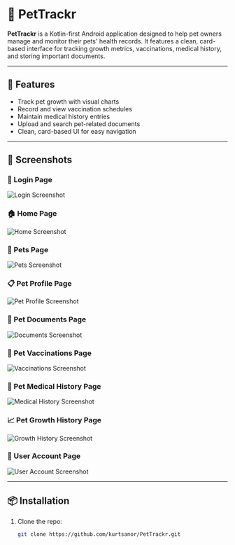 # 🐾 PetTrackr

**PetTrackr** is a Kotlin-first Android application designed to help pet owners manage and monitor their pets' health records. It features a clean, card-based interface for tracking growth metrics, vaccinations, medical history, and storing important documents.

---

## 🚀 Features

- Track pet growth with visual charts
- Record and view vaccination schedules
- Maintain medical history entries
- Upload and search pet-related documents
- Clean, card-based UI for easy navigation

---

## 📸 Screenshots

### 🔐 Login Page  
![Login Screenshot](https://github.com/user-attachments/assets/91505cb1-ed26-4b11-9645-078d35741a96)

### 🏠 Home Page  
![Home Screenshot](https://github.com/user-attachments/assets/2c59e559-9f5c-4e98-a752-b8ae6d1f1ad8
)

### 🐶 Pets Page  
![Pets Screenshot](https://github.com/user-attachments/assets/3112759e-a244-4a9a-8fd7-ee616491d508)

### 📋 Pet Profile Page  
![Pet Profile Screenshot](https://github.com/user-attachments/assets/4c858816-e29b-431e-b474-dfb10d18427e)

### 💉 Pet Documents Page  
![Documents Screenshot](https://github.com/user-attachments/assets/ea427a51-56f2-437f-903c-202ced7d03d0)

### 💉 Pet Vaccinations Page  
![Vaccinations Screenshot](https://github.com/user-attachments/assets/2db2b90d-79d6-4465-8181-fcefcc8133bb)

### 🏥 Pet Medical History Page  
![Medical History Screenshot](https://github.com/user-attachments/assets/e61e25fb-1ceb-43ea-8614-b0ee6a583e62)

### 📈 Pet Growth History Page  
![Growth History Screenshot](https://github.com/user-attachments/assets/b70d19eb-6a70-445f-bd4e-8def9c0070cd)

### 👤 User Account Page  
![User Account Screenshot](https://github.com/user-attachments/assets/965243b6-9013-4505-bc9f-2e2b71affe9f)


---

## 📦 Installation

1. Clone the repo:
   ```bash
   git clone https://github.com/kurtsanor/PetTrackr.git

